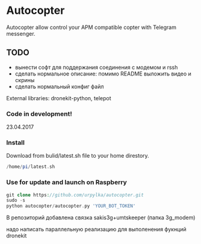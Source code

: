 # Autocopter

Autocopter allow control your APM compatible copter with Telegram messenger.

## TODO
* вынести софт для поддержания соединения с модемом и rssh
* сделать нормальное описание: помимо README выложить видео и скрины
* сделать нормальный конфиг файл

External libraries:
dronekit-python,
telepot

### Code in development! ###
23.04.2017

### Install ###
Download from bulid/latest.sh file to your home direstory.
```php
/home/pi/latest.sh
```
### Use for update and launch on Raspberry ###
```php
git clone https://github.com/urpylka/autocopter.git
sudo -s
python autocopter/autocopter.py 'YOUR_BOT_TOKEN'
```

В репозиторий добавлена связка sakis3g+umtskeeper (папка 3g_modem)

надо написать параллельную реализацию для выполенения фукнций dronekit
